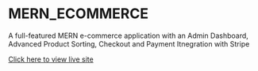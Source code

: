# MERN_ECOMMERCE
A full-featured MERN e-commerce application with an Admin Dashboard, Advanced Product Sorting, Checkout and Payment Itnegration with Stripe

[Click here to view live site](https://mutua-ecommerce.onrender.com/) 
